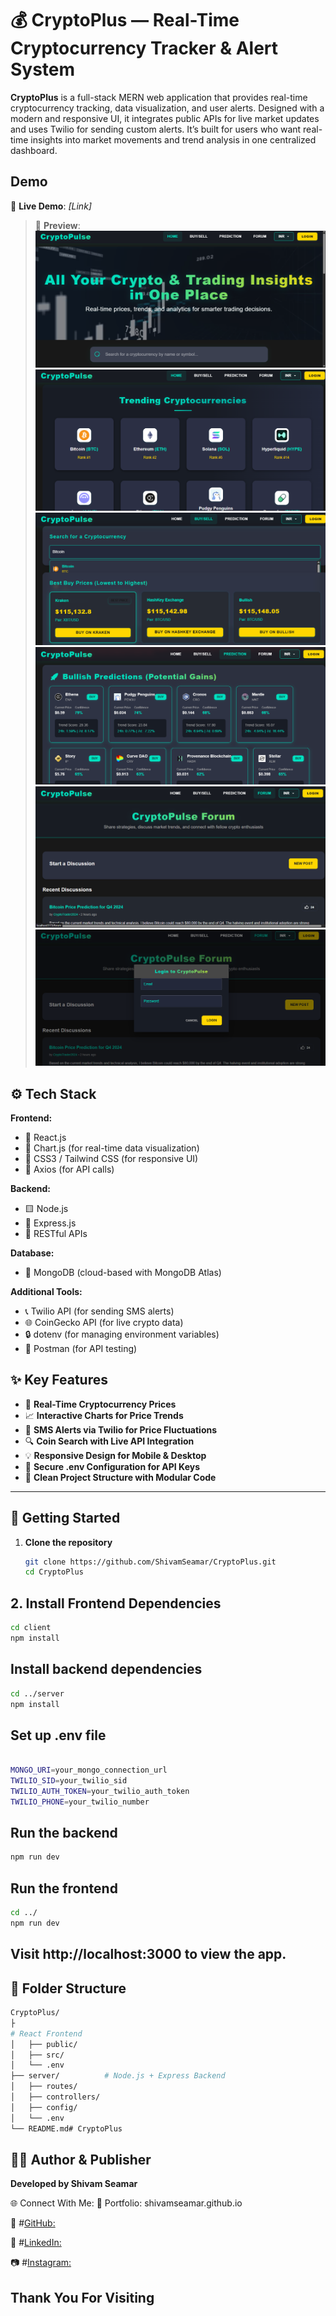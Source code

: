 
# 💰 CryptoPlus — Real-Time Cryptocurrency Tracker & Alert System

**CryptoPlus** is a full-stack MERN web application that provides real-time cryptocurrency tracking, data visualization, and user alerts. Designed with a modern and responsive UI, it integrates public APIs for live market updates and uses Twilio for sending custom alerts. It’s built for users who want real-time insights into market movements and trend analysis in one centralized dashboard.

## Demo
 🔗 **Live Demo**: *[Link]*  
> 📸 **Preview**:</br>
![CryptoPlus Demo](https://github.com/ShivamSeamar/CryptoPlus/blob/main/Demo%20View/1.png)  
![CryptoPlus Demo](https://github.com/ShivamSeamar/CryptoPlus/blob/main/Demo%20View/2.png)  
![CryptoPlus Demo](https://github.com/ShivamSeamar/CryptoPlus/blob/main/Demo%20View/3.png)  
![CryptoPlus Demo](https://github.com/ShivamSeamar/CryptoPlus/blob/main/Demo%20View/4.png)  
![CryptoPlus Demo](https://github.com/ShivamSeamar/CryptoPlus/blob/main/Demo%20View/5.png)  
![CryptoPlus Demo](https://github.com/ShivamSeamar/CryptoPlus/blob/main/Demo%20View/6.png)  

## ⚙️ Tech Stack

**Frontend:**
- 🔷 React.js  
- 🎨 Chart.js (for real-time data visualization)  
- 💅 CSS3 / Tailwind CSS (for responsive UI)  
- 🔁 Axios (for API calls)

**Backend:**
- 🟨 Node.js  
- 🚂 Express.js  
- 📡 RESTful APIs

**Database:**
- 🍃 MongoDB (cloud-based with MongoDB Atlas)

**Additional Tools:**
- 📞 Twilio API (for sending SMS alerts)  
- 🌐 CoinGecko API (for live crypto data)  
- 🔒 dotenv (for managing environment variables)  
- 🧪 Postman (for API testing)


## ✨ Key Features

- 🔴 **Real-Time Cryptocurrency Prices**  
- 📈 **Interactive Charts for Price Trends**  
- 🔔 **SMS Alerts via Twilio for Price Fluctuations**  
- 🔍 **Coin Search with Live API Integration**  
- 💡 **Responsive Design for Mobile & Desktop**  
- 🔐 **Secure .env Configuration for API Keys**  
- 📁 **Clean Project Structure with Modular Code**

---
## 🚀 Getting Started

1. **Clone the repository**
   ```bash
   git clone https://github.com/ShivamSeamar/CryptoPlus.git
   cd CryptoPlus
## 2. Install Frontend Dependencies
```bash
cd client
npm install
```
## Install backend dependencies

```bash
cd ../server
npm install
```
## Set up .env file

```bash

MONGO_URI=your_mongo_connection_url
TWILIO_SID=your_twilio_sid
TWILIO_AUTH_TOKEN=your_twilio_auth_token
TWILIO_PHONE=your_twilio_number
```
## Run the backend
```bash
npm run dev
```
## Run the frontend
```bash
cd ../
npm run dev
```
## Visit http://localhost:3000 to view the app.
## 📁 Folder Structure 
```bash
CryptoPlus/
├
# React Frontend
│   ├── public/
│   ├── src/
│   └── .env
├── server/          # Node.js + Express Backend
│   ├── routes/
│   ├── controllers/
│   ├── config/
│   └── .env
└── README.md# CryptoPlus
```
## 👨‍💻 Author & Publisher
**Developed by Shivam Seamar**

🌐 Connect With Me:
💼 Portfolio: shivamseamar.github.io

🐙 #[GitHub:](github.com/ShivamSeamar)

🔗 #[LinkedIn:](linkedin.com/in/shivamseamar25)

📷 #[Instagram:](instagram.com/shivamseamar)

## Thank You For Visiting 

